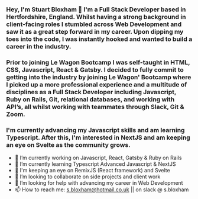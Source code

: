 ### Hey, I'm Stuart Bloxham 👋 I'm a Full Stack Developer based in Hertfordshire, England. Whilst having a strong background in client-facing roles I stumbled across Web Development and saw it as a great step forward in my career. Upon dipping my toes into the code, I was instantly hooked and wanted to build a career in the industry.

### Prior to joining Le Wagon Bootcamp I was self-taught in HTML, CSS, Javascript, React & Gatsby. I decided to fully commit to getting into the industry by joining Le Wagon' Bootcamp where I picked up a more professional experience and a multitude of disciplines as a Full Stack Developer including Javascript, Ruby on Rails, Git, relational databases, and working with API’s, all whilst working with teammates through Slack, Git & Zoom.

### I'm currently advancing my Javascript skills and am learning Typescript. After this, I'm interested in NextJS and am keeping an eye on Svelte as the community grows.



- 🔭 I’m currently working on Javascript, React, Gatsby & Ruby on Rails
- 🌱 I’m currently learning Typescript Advanced Javascript & NextJS
- 👀 I'm keeping an eye on RemixJS (React framework) and Svelte
- 👯 I’m looking to collaborate on side projects and client work
- 🤔 I’m looking for help with advancing my career in Web Development
- 📫 How to reach me: s.bloxham@hotmail.co.uk || on slack @ s.bloxham

